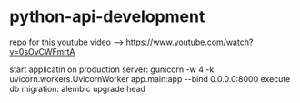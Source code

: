 # python-api-development
repo for this youtube video --> https://www.youtube.com/watch?v=0sOvCWFmrtA

start applicatin on production server: gunicorn -w 4 -k uvicorn.workers.UvicornWorker app.main:app --bind 0.0.0.0:8000
execute db migration: alembic upgrade head
